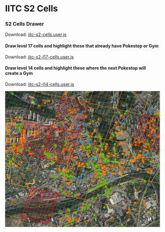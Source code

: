 # IITC S2 Cells
### S2 Cells Drawer

Download: [iitc-s2-cells.user.js
](https://raw.githubusercontent.com/piczkaczu/iitc-s2-cells/master/iitc-s2-cells.user.js)

#### Draw level 17 cells and highlight these that already have Pokestop or Gym

Download: [iitc-s2-l17-cells.user.js
](https://raw.githubusercontent.com/piczkaczu/iitc-s2-cells/master/iitc-s2-l17-cells.user.js)

#### Draw level 14 cells and highlight these where the next Pokestop will create a Gym

Download: [iitc-s2-l14-cells.user.js
](https://raw.githubusercontent.com/piczkaczu/iitc-s2-cells/master/iitc-s2-l14-cells.user.js)

![img](https://raw.githubusercontent.com/piczkaczu/iitc-s2-cells/master/iitc-cells.png)
